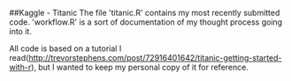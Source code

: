 ##Kaggle - Titanic
The file 'titanic.R' contains my most recently submitted code. 'workflow.R' is a sort of documentation of my thought process going into it. 

All code is based on a tutorial I read(http://trevorstephens.com/post/72916401642/titanic-getting-started-with-r), but I wanted to keep my personal copy of it for reference.